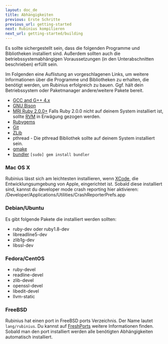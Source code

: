 ```yaml
---
layout: doc_de
title: Abhängigkeiten
previous: Erste Schritte
previous_url: getting-started
next: Rubinius kompilieren
next_url: getting-started/building
---
```


Es sollte sichergestellt sein, dass die folgenden Programme und Bibliotheken 
installiert sind. Außerdem sollten auch die betriebssystemabhängigen 
Voraussetzungen (in den Unterabschnitten beschrieben) erfüllt sein.

Im Folgenden eine Auflistung an vorgeschlagenen Links, um weitere Informationen
über die Programme und Bibliotheken zu erhalten, die benötigt werden, um 
Rubinius erfolgreich zu bauen. Ggf. hält dein Betriebssystem oder Paketmanager
andere/weitere Pakete bereit.

  * [GCC and G++ 4.x](https://gcc.gnu.org/)
  * [GNU Bison](https://www.gnu.org/software/bison/)
  * [MRI Ruby 2.0.0+](https://www.ruby-lang.org/) Falls Ruby 2.0.0
    nicht auf deinem System installiert ist, sollte
    [RVM](https://rvm.beginrescueend.com/) in Erwägung gezogen werden.
  * [Rubygems](https://rubygems.org/)
  * [Git](http://git-scm.com)
  * [ZLib](http://www.zlib.net/)
  * pthread - Die pthread Bibliothek sollte auf deinem System installiert sein.
  * [gmake](https://savannah.gnu.org/projects/make/)
  * [bundler](http://bundler.io/) `[sudo] gem install bundler`


### Mac OS X

Rubinius lässt sich am leichtesten installieren, wenn 
[XCode](http://developer.apple.com/technologies/xcode.html), die 
Entwicklungsumgebung von Apple, eingerichtet ist. Sobald diese installiert 
sind, kannst du developer mode crash reporting hier aktivieren: 
/Developer/Applications/Utilities/CrashReporterPrefs.app


### Debian/Ubuntu

Es gibt folgende Pakete die installiert werden sollten:

  * ruby-dev oder ruby1.8-dev
  * libreadline5-dev
  * zlib1g-dev
  * libssl-dev

### Fedora/CentOS

  * ruby-devel
  * readline-devel
  * zlib-devel
  * openssl-devel
  * libedit-devel
  * llvm-static

### FreeBSD

Rubinius hat einen port in FreeBSD ports Verzeichnis. Der Name lautet `lang/rubinius`. Du kannst auf [FreshPorts](https://www.freshports.org/lang/rubinius/) weitere Informationen finden.
Sobald man den port installiert werden alle benötigten Abhängigkeiten automatisch installiert.
